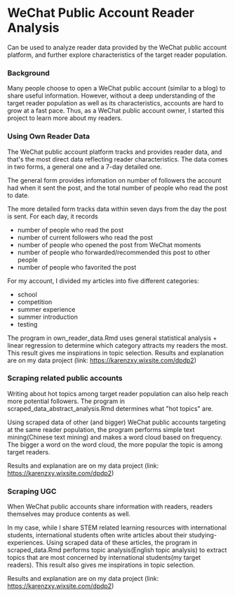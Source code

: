 # WeChat Public Account Reader Analysis
Can be used to analyze reader data provided by the WeChat public account platform, and further explore characteristics of the target reader population.

### Background<br />
Many people choose to open a WeChat public account (similar to a blog) to share useful information. However, without a deep understanding of the target reader population as well as its characteristics, accounts are hard to grow at a fast pace. Thus, as a WeChat public account owner, I started this project to learn more about my readers.

### Using Own Reader Data<br />
The WeChat public account platform tracks and provides reader data, and that's the most direct data reflecting reader characteristics.
The data comes in two forms, a general one and a 7-day detailed one.

The general form provides infomation on number of followers the account had when it sent the post, and the total number of people who read the post to date.

The more detailed form tracks data within seven days from the day the post is sent. For each day, it records
* number of people who read the post
* number of current followers who read the post
* number of people who opened the post from WeChat moments
* number of people who forwarded/recommended this post to other people
* number of people who favorited the post

For my account, I divided my articles into five different categories:
* school
* competition
* summer experience
* summer introduction
* testing

The program in own_reader_data.Rmd uses general statistical analysis + linear regression to determine which category attracts my readers the most. This result gives me inspirations in topic selection. 
Results and explanation are on my data project (link: https://karenzxy.wixsite.com/dpdp2)

### Scraping related public accounts
Writing about hot topics among target reader population can also help reach more potential followers. The program in scraped_data_abstract_analysis.Rmd determines what "hot topics" are.

Using scraped data of other (and bigger) WeChat public accounts targeting at the same reader population, the program performs simple text mining(Chinese text mining) and makes a word cloud based on frequency. The bigger a word on the word cloud, the more popular the topic is among target readers.

Results and explanation are on my data project (link: https://karenzxy.wixsite.com/dpdp2)

### Scraping UGC
When WeChat public accounts share information with readers, readers themselves may produce contents as well. 

In my case, while I share STEM related learning resources with international students, international students often write articles about their studying-experiences. Using scraped data of these articles, the program in scraped_data.Rmd performs topic analysis(English topic analysis) to extract topics that are most concerned by international students(my target readers). This result also gives me inspirations in topic selection.

Results and explanation are on my data project (link: https://karenzxy.wixsite.com/dpdp2)
